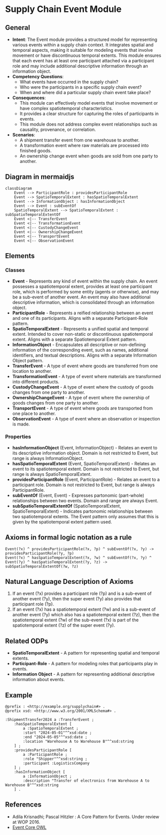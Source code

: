 # Supply Chain Event Module

## General
* **Intent**: The Event module provides a structured model for representing various events within a supply chain context. It integrates spatial and temporal aspects, making it suitable for modeling events that involve movement or have discontinuous temporal extents. This module ensures that each event has at least one participant attached via a participant role and may include additional descriptive information through an information object.
* **Competency Questions**:
  - What events have occurred in the supply chain?
  - Who were the participants in a specific supply chain event?
  - When and where did a particular supply chain event take place?
* **Consequences**: 
  - This module can effectively model events that involve movement or have complex spatiotemporal characteristics.
  - It provides a clear structure for capturing the roles of participants in events.
  - This module does not address complex event relationships such as causality, provenance, or correlation.
* **Scenarios**:
  - A shipment transfer event from one warehouse to another.
  - A transformation event where raw materials are processed into finished goods.
  - An ownership change event when goods are sold from one party to another.

## Diagram in mermaidjs
```mermaid
classDiagram
    Event --> ParticipantRole : providesParticipantRole
    Event --> SpatioTemporalExtent : hasSpatioTemporalExtent
    Event --> InformationObject : hasInformationObject
    Event --> Event : subEventOf
    SpatioTemporalExtent --> SpatioTemporalExtent : subSpatioTemporalExtentOf
    Event <|-- TransferEvent
    Event <|-- TransformationEvent
    Event <|-- CustodyChangeEvent
    Event <|-- OwnershipChangeEvent
    Event <|-- TransportEvent
    Event <|-- ObservationEvent
```

## Elements
### Classes
* **Event** - Represents any kind of event within the supply chain. An event possesses a spatiotemporal extent, provides at least one participant role, which is performed by some entity (agents or otherwise), and may be a sub-event of another event. An event may also have additional descriptive information, which is consolidated through an information object.
* **ParticipantRole** - Represents a reified relationship between an event and one of its participants. Aligns with a separate Participant-Role pattern.
* **SpatioTemporalExtent** - Represents a unified spatial and temporal extent. Intended to cover non-static or discontinuous spatiotemporal extent. Aligns with a separate Spatiotemporal Extent pattern.
* **InformationObject** - Encapsulates all descriptive or non-defining information of the corresponding event, such as names, additional identifiers, and textual descriptions. Aligns with a separate Information Object pattern.
* **TransferEvent** - A type of event where goods are transferred from one location to another.
* **TransformationEvent** - A type of event where materials are transformed into different products.
* **CustodyChangeEvent** - A type of event where the custody of goods changes from one party to another.
* **OwnershipChangeEvent** - A type of event where the ownership of goods changes from one party to another.
* **TransportEvent** - A type of event where goods are transported from one place to another.
* **ObservationEvent** - A type of event where an observation or inspection is made.

### Properties
* **hasInformationObject** (Event, InformationObject) - Relates an event to its descriptive information object. Domain is not restricted to Event, but range is always InformationObject.
* **hasSpatioTemporalExtent** (Event, SpatioTemporalExtent) - Relates an event to its spatiotemporal extent. Domain is not restricted to Event, but range is always SpatioTemporalExtent.
* **providesParticipantRole** (Event, ParticipantRole) - Relates an event to a participant role. Domain is not restricted to Event, but range is always ParticipantRole.
* **subEventOf** (Event, Event) - Expresses partonomic (part-whole) relationships between two events. Domain and range are always Event.
* **subSpatioTemporalExtentOf** (SpatioTemporalExtent, SpatioTemporalExtent) - Indicates partonomic relationships between two spatiotemporal extents. The Event pattern only assumes that this is given by the spatiotemporal extent pattern used.

## Axioms in formal logic notation as a rule
```swrl
Event(?x) ^ providesParticipantRole(?x, ?p) ^ subEventOf(?x, ?y) -> providesParticipantRole(?y, ?p)
Event(?x) ^ hasSpatioTemporalExtent(?x, ?w) ^ subEventOf(?x, ?y) ^ Event(?y) ^ hasSpatioTemporalExtent(?y, ?z) -> subSpatioTemporalExtentOf(?w, ?z)
```

## Natural Language Description of Axioms
1. If an event (?x) provides a participant role (?p) and is a sub-event of another event (?y), then the super event (?y) also provides that participant role (?p).
2. If an event (?x) has a spatiotemporal extent (?w) and is a sub-event of another event (?y) which also has a spatiotemporal extent (?z), then the spatiotemporal extent (?w) of the sub-event (?x) is part of the spatiotemporal extent (?z) of the super event (?y).

## Related ODPs
* **SpatioTemporalExtent** - A pattern for representing spatial and temporal extents.
* **Participant-Role** - A pattern for modeling roles that participants play in events.
* **Information Object** - A pattern for representing additional descriptive information about events.

## Example
```turtle
@prefix : <http://example.org/supplychain#> .
@prefix xsd: <http://www.w3.org/2001/XMLSchema#> .

:ShipmentTransfer2024 a :TransferEvent ;
    :hasSpatioTemporalExtent [
        a :SpatioTemporalExtent ;
        :start "2024-05-01"^^xsd:date ;
        :end "2024-05-05"^^xsd:date ;
        :location "Warehouse A to Warehouse B"^^xsd:string
    ] ;
    :providesParticipantRole [
        a :ParticipantRole ;
        :role "Shipper"^^xsd:string ;
        :participant :LogisticsCompany
    ] ;
    :hasInformationObject [
        a :InformationObject ;
        :description "Transfer of electronics from Warehouse A to Warehouse B"^^xsd:string
    ] .
```

## References
* Adila Krisnadhi; Pascal Hitzler : A Core Pattern for Events. Under review at WOP 2016.
* [Event Core OWL](http://krisnadhi.github.io/onto/event.owl)

